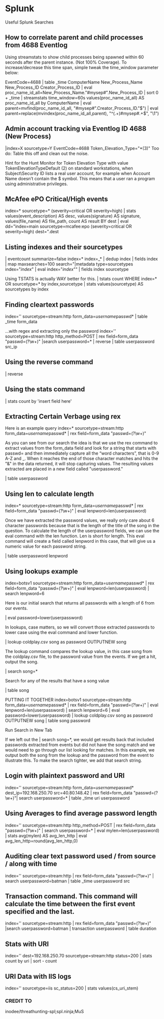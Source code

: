 # Splunk
Useful Splunk Searches

## How to correlate parent and child processes from 4688 Eventlog
Using streamstats to show child processes being spawned within 60 seconds after the parent instance. (Not 100% Coverage).
To increase/decrease this time span, simple tweak the time_window parameter below:

EventCode=4688
| table _time ComputerName New_Process_Name New_Process_ID Creator_Process_ID
| eval proc_name_id_all=New_Process_Name."#mysep#".New_Process_ID
| sort 0 + _time
| streamstats time_window=60s values(proc_name_id_all) AS proc_name_id_all by ComputerName
| eval parent=mvfind(proc_name_id_all, "#mysep#".Creator_Process_ID."$")
| eval parent=replace(mvindex(proc_name_id_all,parent), "^(.+)#mysep#.+$", "\1")


## Admin account tracking via Eventlog ID 4688 (New Process)
|index=X sourcetype=Y EventCode=4688 Token_Elevation_Type="*(3)"
Too do: Table this off and clean out the noise.

Hint for the Hunt
Monitor for Token Elevation Type with value TokenElevationTypeDefault (2) on standard workstations, when Subject\Security ID lists a 
real user account, for example when Account Name doesn’t contain the $ symbol. This means that a user ran a program using administrative 
privileges.

## McAfee ePO Critical/High events
index=* sourcetype=* (severity=critical OR severity=high) | stats values(event_description) AS desc, values(signature) AS signature, values(file_name) AS file_path, count AS result BY dest | eval dd="index=main sourcetype=mcafee:epo (severity=critical OR severity=high) dest=".dest

## Listing indexes and their sourcetypes
| eventcount summarize=false index=* index=_* | dedup index | fields index 
  | map maxsearches=100 search="|metadata type=sourcetypes index=\"$index$\" | eval index=\"$index$\""
  | fields index sourcetype
  
 Using TSTATS is actually WAY better for this.
 | tstats count WHERE index=* OR sourcetype=* by index,sourcetype | stats values(sourcetype) AS sourcetypes by index

## Finding cleartext passwords
index='' sourcetype=stream:http form_data=*username*passwd* | table _time form_data

...with regex and extracting only the password
index='' sourcetype=stream:http http_method=POST | rex field=form_data "passwd=(?<userpassword>\w+)" |search userpassword=* | reverse | table userpassword src_ip

## Using the reverse command
| reverse

## Using the stats command
| stats count by 'insert field here'

## Extracting Certain Verbage using rex
Here is an example query
index=* sourcetype=stream:http form_data=*username*passwd*
| rex field=form_data "passwd=(?<userpassword>\w+)"
  
As you can see from our search the idea is that we use the rex command to extract values from the form_data field and look for a string that starts with passwd= and then immediately capture all the “word characters”, that is 0-9 A-Z and _. When it reaches the end of those character matches and hits the "&" in the data returned, it will stop capturing values. The resulting values extracted are placed in a new field called "userpassword."
  
| table userpassword

## Using len to calculate length
index=* sourcetype=stream:http form_data=*username*passwd* | rex field=form_data "passwd=(?<userpassword>\w+)"
| eval lenpword=len(userpassword)

Once we have extracted the password values, we really only care about 6 character passwords because that is the length of the title of the song in the question. To calculate the length of the userpassword fields, we can use the eval command with the len function. Len is short for length. This eval command will create a field called lenpword in this case, that will give us a numeric value for each password string.

| table userpassword lenpword

## Using lookups example
index=botsv1 sourcetype=stream:http form_data=*username*passwd* | rex field=form_data "passwd=(?<userpassword>\w+)" | eval lenpword=len(userpassword) | search lenpword=6
  
Here is our initial search that returns all passwords with a length of 6 from our events.

| eval password=lower(userpassword)

In lookups, case matters, so we will convert those extracted passwords to lower case using the eval command and lower function.

| lookup coldplay.csv song as password OUTPUTNEW song

The lookup command compares the lookup value, in this case song from the coldplay.csv file, to the password value from the events. If we get a hit, output the song.

| search song=*

Search for any of the results that have a song value

| table song

PUTTING IT TOGETHER
index=botsv1 sourcetype=stream:http form_data=*username*passwd* | rex field=form_data "passwd=(?<userpassword>\w+)" | eval lenpword=len(userpassword) | search lenpword=6 | eval password=lower(userpassword) | lookup coldplay.csv song as password OUTPUTNEW song  | table song password
  
Run Search in New Tab

If we left out the | search song=*, we would get results back that included passwords extracted from events but did not have the song match and we would need to go through our list looking for matches. In this example, we output both the song from the lookup and the password from the event to illustrate this. To make the search tighter, we add that search string.


## Login with plaintext password and URI
index='' sourcetype=stream:http form_data=*username*passwd* dest_ip=192.168.250.70 src=40.80.148.42 | rex field=form_data "passwd=(?<userpassword>\w+)"| search userpassword=* | table _time uri userpassword

## Using Averages to find average password length
index='' sourcetype=stream:http http_method=POST | rex field=form_data "passwd=(?<userpassword>\w+)" | search userpassword=*
| eval mylen=len(userpassword)
| stats avg(mylen) AS avg_len_http
| eval avg_len_http=round(avg_len_http,0)

## Auditing clear text password used / from source / along with time
index='' sourcetype=stream:http | rex field=form_data "passwd=(?<userpassword>\w+)" | search userpassword=batman | table _time userpassword src
  
## Transaction command. This command will calculate the time between the first event specified and the last.
index='' sourcetype=stream:http  | rex field=form_data "passwd=(?<userpassword>\w+)" |search userpassword=batman
| transaction userpassword | table duration

## Stats with URI
index='' dest=192.168.250.70 sourcetype=stream:http status=200 | stats count by uri | sort - count


## URI Data with IIS logs

index='' sourcetype=iis sc_status=200 | stats values(cs_uri_stem)

### CREDIT TO
inodee/threathunting-spl;spl.ninja;MuS
